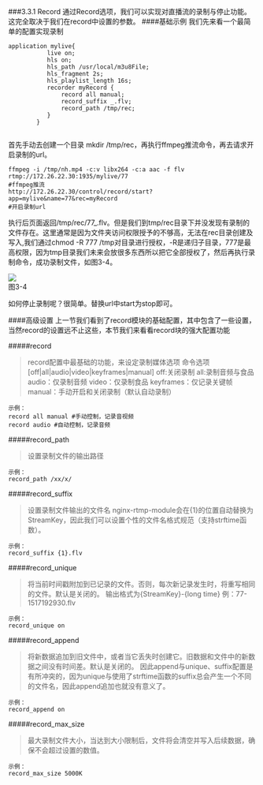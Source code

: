 ###3.3.1 Record
通过Record选项，我们可以实现对直播流的录制与停止功能。这完全取决于我们在record中设置的参数。
####基础示例
我们先来看一个最简单的配置实现录制
     
```
application mylive{
           live on;
           hls on;
           hls_path /usr/local/m3u8File;
           hls_fragment 2s;
           hls_playlist_length 16s;
           recorder myRecord {
               record all manual;
               record_suffix _.flv;
               record_path /tmp/rec;
           }
        }
        
```
首先手动去创建一个目录 mkdir /tmp/rec，再执行ffmpeg推流命令，再去请求开启录制的url。
```
ffmpeg -i /tmp/nh.mp4 -c:v libx264 -c:a aac -f flv rtmp://172.26.22.30:1935/mylive/77 
#ffmpeg推流
http://172.26.22.30/control/record/start?app=mylive&name=77&rec=myRecord
#开启录制url
```
执行后页面返回/tmp/rec/77_.flv。但是我们到tmp/rec目录下并没发现有录制的文件存在。这里通常是因为文件夹访问权限授予的不够高，无法在rec目录创建及写入,我们通过chmod -R 777 /tmp对目录进行授权，-R是递归子目录，777是最高权限，因为tmp目录我们未来会放很多东西所以把它全部授权了，然后再执行录制命令，成功录制文件，如图3-4。  

![](/assets/微信截图_20180125151830.png)  
图3-4  

如何停止录制呢？很简单。替换url中start为stop即可。

####高级设置
上一节我们看到了record模块的基础配置，其中包含了一些设置，当然record的设置远不止这些，本节我们来看看record块的强大配置功能

#####record 
> record配置中最基础的功能，来设定录制媒体选项
 命令选项 [off|all|audio|video|keyframes|manual]
off:关闭录制
all:录制音频与食品
audio：仅录制音频
video：仅录制食品
keyframes：仅记录关键帧
manual：手动开启和关闭录制（默认自动录制）

``` 
示例：
record all manual #手动控制，记录音视频
record audio #自动控制，记录音频
```
#####record_path
>设置录制文件的输出路径

```
示例：
record_path /xx/x/
```
#####record_suffix
>设置录制文件输出的文件名
nginx-rtmp-module会在{1}的位置自动替换为StreamKey，因此我们可以设置个性的文件名格式规范（支持strftime函数）。 

```
示例：
record_suffix {1}.flv
```

#####record_unique
>将当前时间戳附加到已记录的文件。否则，每次新记录发生时，将重写相同的文件。默认是关闭的。 
输出格式为{StreamKey}-{long time} 例：77-1517192930.flv

```
示例：
record_unique on
```

#####record_append
>将新数据追加到旧文件中，或者当它丢失时创建它。旧数据和文件中的新数据之间没有时间差。默认是关闭的。
因此append与unique、suffix配置是有所冲突的，因为unique与使用了strftime函数的suffix总会产生一个不同的文件名，因此append追加也就没有意义了。
```
示例：
record_append on
```
 
#####record_max_size
>最大录制文件大小，当达到大小限制后，文件将会清空并写入后续数据，确保不会超过设置的数值。


```
示例：
record_max_size 5000K
``` 




